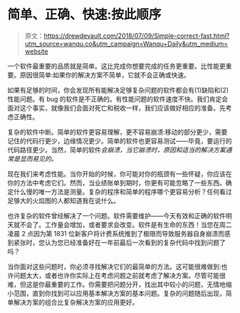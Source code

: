 # 简单、正确、快速:按此顺序

> 原文：<https://drewdevault.com/2018/07/09/Simple-correct-fast.html?utm_source=wanqu.co&utm_campaign=Wanqu+Daily&utm_medium=website>



一个软件最重要的品质就是简单。这比完成你想要完成的任务更重要。比性能更重要。原因很简单:如果你的解决方案不简单，它就不会正确或快速。

如果有足够的时间，你会发现所有能解决足够复杂问题的软件都会有(1)缺陷和(2)性能问题。有 bug 的软件是不正确的。有性能问题的软件速度不快。我们肯定会面对这个事实，就像我们会面对死亡和税收一样，我们应该做好相应的准备。先考虑正确性。

复杂的软件中断。简单的软件更容易理解，更不容易崩溃:移动的部分更少，需要记住的代码行更少，边缘情况更少。简单的软件也更容易测试——毕竟，要运行的代码路径更少。当然，简单的软件*会崩溃，当它崩溃时，原因和适当的解决方案通常是显而易见的。*

现在我们来考虑性能。当你开始的时候，你可能对你的瓶颈有一些怀疑，你应该在你的方法中考虑它们。然而，当业绩账单到期时，你更有可能忽略了一些东西。确定什么慢的唯一方法是测量。复杂的程序和简单的程序哪个更容易分析？任何看过足够大的火焰图的人都知道我在说什么。

也许复杂的软件曾经解决了一个问题。软件需要维护——今天有效和正确的软件明天就不会了。工作量会增加，或者要求会改变。软件是有生命的东西！当您在周二凌晨 2 点因为第 1831 位新客户将计费系统推到了极限而导致服务器自身崩溃而感到紧张时，您认为您已经准备好在一年前最后一次看到的复杂代码中找到问题了吗？

当你面对这些问题时，你必须寻找解决它们的最简单的方法。这可能很难做到:也许问题太大，或者也许你实际上在考虑问题之前就考虑了解决方案。尽管可能很难，但这是你最重要的工作。你需要把问题分开，找出其中较小的问题，无情地缩小范围，直到你找到可以应用基本解决方案的基本问题。复杂的问题随后出现，简单解决方案的组合比复杂解决方案的应用更好。

